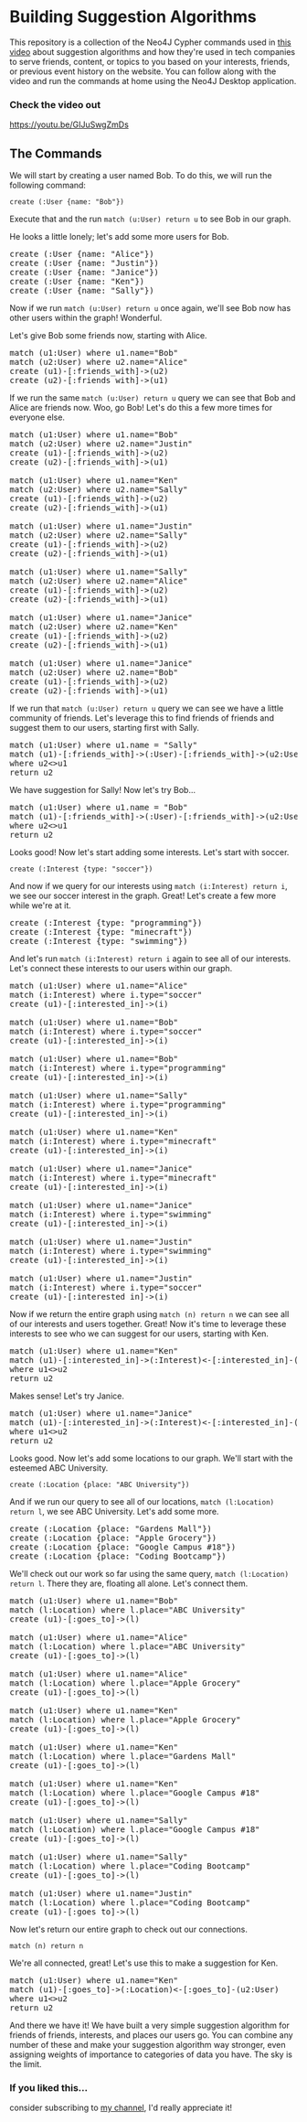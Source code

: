 # Building Suggestion Algorithms
This repository is a collection of the Neo4J Cypher commands used in <a href="https://youtu.be/GIJuSwgZmDs">this video</a> about suggestion algorithms and how they're used in tech companies to serve friends, content, or topics to you based on your interests, friends, or previous event history on the website. You can follow along with the video and run the commands at home using the Neo4J Desktop application.

### Check the video out
https://youtu.be/GIJuSwgZmDs

## The Commands
We will start by creating a user named Bob. To do this, we will run the following command:

`create (:User {name: "Bob"})`

Execute that and the run `match (u:User) return u` to see Bob in our graph.

He looks a little lonely; let's add some more users for Bob.

<pre>
create (:User {name: "Alice"})
create (:User {name: "Justin"})
create (:User {name: "Janice"})
create (:User {name: "Ken"})
create (:User {name: "Sally"})
</pre>

Now if we run `match (u:User) return u` once again, we'll see Bob now has other users within the graph! Wonderful.

Let's give Bob some friends now, starting with Alice.
<pre>
match (u1:User) where u1.name="Bob"
match (u2:User) where u2.name="Alice"
create (u1)-[:friends_with]->(u2)
create (u2)-[:friends_with]->(u1)
</pre>

If we run the same `match (u:User) return u` query we can see that Bob and Alice are friends now. Woo, go Bob! Let's do this a few more times for everyone else.

<pre>
match (u1:User) where u1.name="Bob"
match (u2:User) where u2.name="Justin"
create (u1)-[:friends_with]->(u2)
create (u2)-[:friends_with]->(u1)

match (u1:User) where u1.name="Ken"
match (u2:User) where u2.name="Sally"
create (u1)-[:friends_with]->(u2)
create (u2)-[:friends_with]->(u1)

match (u1:User) where u1.name="Justin"
match (u2:User) where u2.name="Sally"
create (u1)-[:friends_with]->(u2)
create (u2)-[:friends_with]->(u1)

match (u1:User) where u1.name="Sally"
match (u2:User) where u2.name="Alice"
create (u1)-[:friends_with]->(u2)
create (u2)-[:friends_with]->(u1)

match (u1:User) where u1.name="Janice"
match (u2:User) where u2.name="Ken"
create (u1)-[:friends_with]->(u2)
create (u2)-[:friends_with]->(u1)

match (u1:User) where u1.name="Janice"
match (u2:User) where u2.name="Bob"
create (u1)-[:friends_with]->(u2)
create (u2)-[:friends_with]->(u1)
</pre>

If we run that `match (u:User) return u` query we can see we have a little community of friends. Let's leverage this to find friends of friends and suggest them to our users, starting first with Sally.

<pre>
match (u1:User) where u1.name = "Sally"
match (u1)-[:friends_with]->(:User)-[:friends_with]->(u2:User)
where u2<>u1
return u2
</pre>

We have suggestion for Sally! Now let's try Bob...

<pre>
match (u1:User) where u1.name = "Bob"
match (u1)-[:friends_with]->(:User)-[:friends_with]->(u2:User)
where u2<>u1
return u2
</pre>

Looks good! Now let's start adding some interests. Let's start with soccer.

`create (:Interest {type: "soccer"})`

And now if we query for our interests using `match (i:Interest) return i`, we see our soccer interest in the graph. Great! Let's create a few more while we're at it.

<pre>
create (:Interest {type: "programming"})
create (:Interest {type: "minecraft"})
create (:Interest {type: "swimming"})
</pre>

And let's run `match (i:Interest) return i` again to see all of our interests. Let's connect these interests to our users within our graph.

<pre>
match (u1:User) where u1.name="Alice"
match (i:Interest) where i.type="soccer"
create (u1)-[:interested_in]->(i)

match (u1:User) where u1.name="Bob"
match (i:Interest) where i.type="soccer"
create (u1)-[:interested_in]->(i)

match (u1:User) where u1.name="Bob"
match (i:Interest) where i.type="programming"
create (u1)-[:interested_in]->(i)

match (u1:User) where u1.name="Sally"
match (i:Interest) where i.type="programming"
create (u1)-[:interested_in]->(i)

match (u1:User) where u1.name="Ken"
match (i:Interest) where i.type="minecraft"
create (u1)-[:interested_in]->(i)

match (u1:User) where u1.name="Janice"
match (i:Interest) where i.type="minecraft"
create (u1)-[:interested_in]->(i)

match (u1:User) where u1.name="Janice"
match (i:Interest) where i.type="swimming"
create (u1)-[:interested_in]->(i)

match (u1:User) where u1.name="Justin"
match (i:Interest) where i.type="swimming"
create (u1)-[:interested_in]->(i)

match (u1:User) where u1.name="Justin"
match (i:Interest) where i.type="soccer"
create (u1)-[:interested_in]->(i)
</pre>

Now if we return the entire graph using `match (n) return n` we can see all of our interests and users together. Great! Now it's time to leverage these interests to see who we can suggest for our users, starting with Ken.

<pre>
match (u1:User) where u1.name="Ken"
match (u1)-[:interested_in]->(:Interest)<-[:interested_in]-(u2:User)
where u1<>u2
return u2
</pre>

Makes sense! Let's try Janice.

<pre>
match (u1:User) where u1.name="Janice"
match (u1)-[:interested_in]->(:Interest)<-[:interested_in]-(u2:User)
where u1<>u2
return u2
</pre>

Looks good. Now let's add some locations to our graph. We'll start with the esteemed ABC University.

`create (:Location {place: "ABC University"})`

And if we run our query to see all of our locations, `match (l:Location) return l`, we see ABC University. Let's add some more.

<pre>
create (:Location {place: "Gardens Mall"})
create (:Location {place: "Apple Grocery"})
create (:Location {place: "Google Campus #18"})
create (:Location {place: "Coding Bootcamp"})
</pre>

We'll check out our work so far using the same query, `match (l:Location) return l`. There they are, floating all alone. Let's connect them.

<pre>
match (u1:User) where u1.name="Bob"
match (l:Location) where l.place="ABC University"
create (u1)-[:goes_to]->(l)

match (u1:User) where u1.name="Alice"
match (l:Location) where l.place="ABC University"
create (u1)-[:goes_to]->(l)

match (u1:User) where u1.name="Alice"
match (l:Location) where l.place="Apple Grocery"
create (u1)-[:goes_to]->(l)

match (u1:User) where u1.name="Ken"
match (l:Location) where l.place="Apple Grocery"
create (u1)-[:goes_to]->(l)

match (u1:User) where u1.name="Ken"
match (l:Location) where l.place="Gardens Mall"
create (u1)-[:goes_to]->(l)

match (u1:User) where u1.name="Ken"
match (l:Location) where l.place="Google Campus #18"
create (u1)-[:goes_to]->(l)

match (u1:User) where u1.name="Sally"
match (l:Location) where l.place="Google Campus #18"
create (u1)-[:goes_to]->(l)

match (u1:User) where u1.name="Sally"
match (l:Location) where l.place="Coding Bootcamp"
create (u1)-[:goes_to]->(l)

match (u1:User) where u1.name="Justin"
match (l:Location) where l.place="Coding Bootcamp"
create (u1)-[:goes_to]->(l)
</pre>

Now let's return our entire graph to check out our connections.

`match (n) return n`

We're all connected, great! Let's use this to make a suggestion for Ken.

<pre>
match (u1:User) where u1.name="Ken"
match (u1)-[:goes_to]->(:Location)<-[:goes_to]-(u2:User)
where u1<>u2
return u2
</pre>

And there we have it! We have built a very simple suggestion algorithm for friends of friends, interests, and places our users go. You can combine any number of these and make your suggestion algorithm way stronger, even assigning weights of importance to categories of data you have. The sky is the limit.

### If you liked this...
consider subscribing to <a href="https://www.youtube.com/channel/UCY90q-_2zGIqSHvmLniFf4g">my channel</a>, I'd really appreciate it!

